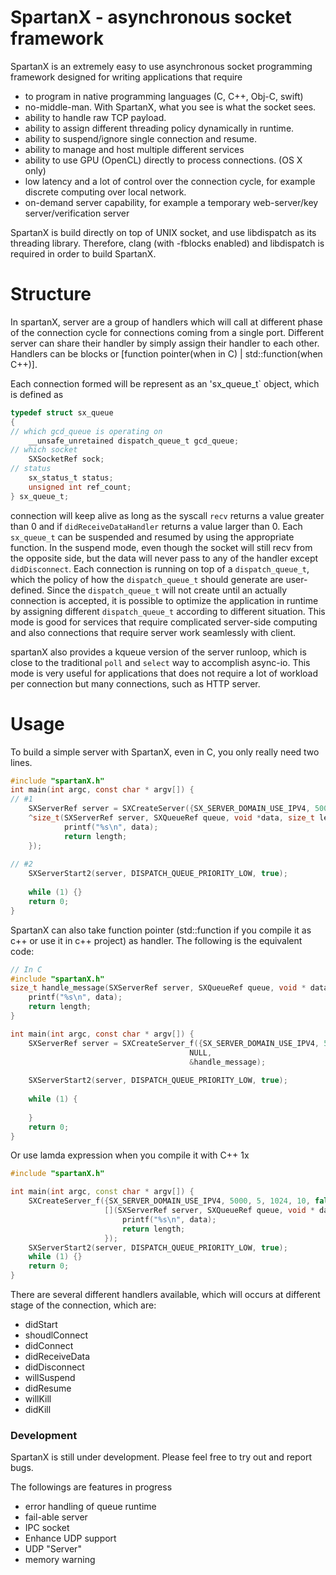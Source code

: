 # SpartanX - asynchronous socket framework

SpartanX is an extremely easy to use asynchronous socket programming framework designed for writing applications that require
 - to program in native programming languages (C, C++, Obj-C, swift)
 - no-middle-man. With SpartanX, what you see is what the socket sees.
 - ability to handle raw TCP payload.
 - ability to assign different threading policy dynamically in runtime.
 - ability to suspend/ignore single connection and resume.
 - ability to manage and host multiple different services
 - ability to use GPU (OpenCL) directly to process connections. (OS X only)
 - low latency and a lot of control over the connection cycle, for example discrete computing over local network.
 - on-demand server capability, for example a temporary web-server/key server/verification server 

SpartanX is build directly on top of UNIX socket, and use libdispatch as its threading library. Therefore, clang (with -fblocks enabled) and libdispatch is required in order to build SpartanX. 
# Structure
In spartanX, server are a group of handlers which will call at different phase of the connection cycle for connections coming from a single port. Different server can share their handler by simply assign their handler to each other. Handlers can be blocks or [function pointer(when in C) | std::function(when C++)].

Each connection formed will be represent as an 'sx_queue_t` object, which is defined as
```C
typedef struct sx_queue
{
// which gcd_queue is operating on
    __unsafe_unretained dispatch_queue_t gcd_queue;
// which socket
    SXSocketRef sock;
// status
    sx_status_t status;
    unsigned int ref_count;
} sx_queue_t;
```
connection will keep alive as long as the syscall `recv` returns a value greater than 0 and if `didReceiveDataHandler` returns a value larger than 0. Each `sx_queue_t` can be suspended and resumed by using the appropriate function. In the suspend mode, even though the socket will still recv from the opposite side, but the data will never pass to any of the handler except `didDisconnect`. Each connection is running on top of a `dispatch_queue_t`, which the policy of how the `dispatch_queue_t` should generate are user-defined. Since the `dispatch_queue_t` will not create until an actually connection is accepted, it is possible to optimize the application in runtime by assigning different `dispatch_queue_t` according to different situation. This mode is good for services that require complicated server-side computing and also connections that require server work seamlessly with client. 

spartanX also provides a kqueue version of the server runloop, which is close to the traditional `poll` and `select` way to accomplish async-io. This mode is very useful for applications that does not require a lot of workload per connection but many connections, such as HTTP server.
# Usage
To build a simple server with SpartanX, even in C, you only really need two lines.
```C
#include "spartanX.h"
int main(int argc, const char * argv[]) {
// #1
    SXServerRef server = SXCreateServer({SX_SERVER_DOMAIN_USE_IPV4, 5000, 5, 1024, 10, false}, NULL,
    ^size_t(SXServerRef server, SXQueueRef queue, void *data, size_t length) {
            printf("%s\n", data);
            return length;
    });
    
// #2    
    SXServerStart2(server, DISPATCH_QUEUE_PRIORITY_LOW, true);
    
    while (1) {}
    return 0;
}
```

SpartanX can also take function pointer (std::function if you compile it as c++ or use it in c++ project) as handler.
The following is the equivalent code:
```C
// In C
#include "spartanX.h"
size_t handle_message(SXServerRef server, SXQueueRef queue, void * data, size_t length) {
    printf("%s\n", data);
    return length;
}

int main(int argc, const char * argv[]) {
    SXServerRef server = SXCreateServer_f({SX_SERVER_DOMAIN_USE_IPV4, 5000, 5, 1024, 10, false},
                                        NULL, 
                                        &handle_message);
    
    SXServerStart2(server, DISPATCH_QUEUE_PRIORITY_LOW, true);
    
    while (1) {
        
    }
    return 0;
}
```

Or use lamda expression when you compile it with C++ 1x
```C++
#include "spartanX.h"

int main(int argc, const char * argv[]) {
    SXCreateServer_f({SX_SERVER_DOMAIN_USE_IPV4, 5000, 5, 1024, 10, false}, NULL,
                     [](SXServerRef server, SXQueueRef queue, void * data, size_t length){
                         printf("%s\n", data);
                         return length;
                     });
    SXServerStart2(server, DISPATCH_QUEUE_PRIORITY_LOW, true);
    while (1) {}
    return 0;
}
```

There are several different handlers available, which will occurs at different stage of the connection, which are:
 - didStart  
 - shoudlConnect
 - didConnect
 - didReceiveData
 - didDisconnect
 - willSuspend
 - didResume
 - willKill
 - didKill
 
### Development

SpartanX is still under development. Please feel free to try out and report bugs.

The followings are features in progress
 - error handling of queue runtime
 - fail-able server 
 - IPC socket
 - Enhance UDP support
 - UDP "Server"
 - memory warning

